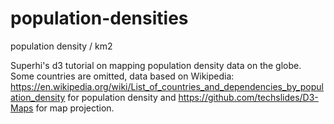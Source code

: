 # population-densities
population density / km2 

Superhi's d3 tutorial on mapping population density data on the globe. Some countries are omitted, data based on Wikipedia: https://en.wikipedia.org/wiki/List_of_countries_and_dependencies_by_population_density
for population density and https://github.com/techslides/D3-Maps for map projection.
